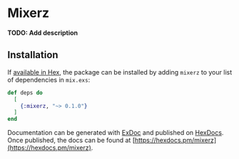 # Mixerz

**TODO: Add description**

## Installation

If [available in Hex](https://hex.pm/docs/publish), the package can be installed
by adding `mixerz` to your list of dependencies in `mix.exs`:

```elixir
def deps do
  [
    {:mixerz, "~> 0.1.0"}
  ]
end
```

Documentation can be generated with [ExDoc](https://github.com/elixir-lang/ex_doc)
and published on [HexDocs](https://hexdocs.pm). Once published, the docs can
be found at [https://hexdocs.pm/mixerz](https://hexdocs.pm/mixerz).

